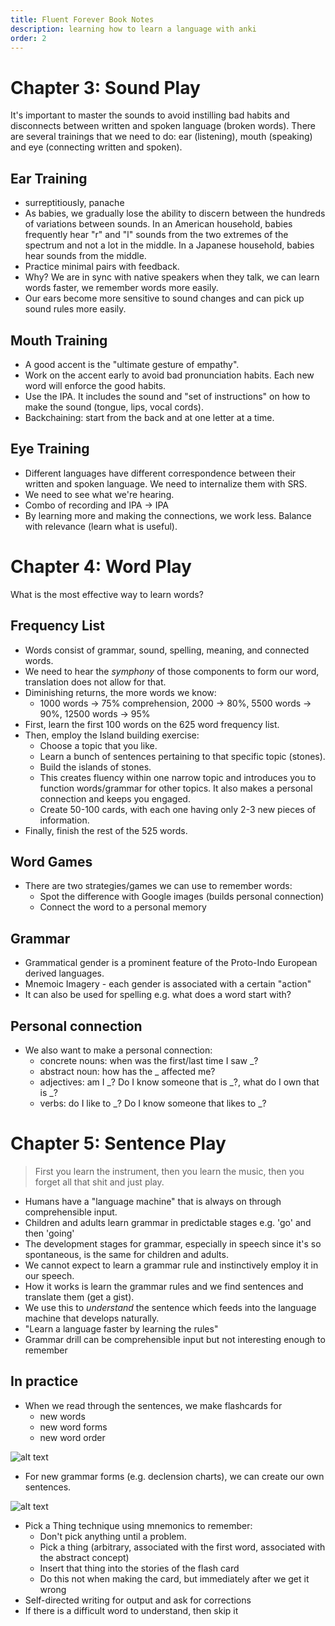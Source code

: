 ```yaml
---
title: Fluent Forever Book Notes
description: learning how to learn a language with anki
order: 2
---
```


# Chapter 3: Sound Play

It's important to master the sounds to avoid instilling bad habits and disconnects between written and spoken language (broken words).
There are several trainings that we need to do: ear (listening), mouth (speaking) and eye (connecting written and spoken).

## Ear Training
- surreptitiously, panache
- As babies, we gradually lose the ability to discern between the hundreds of variations between sounds. In an American household, babies frequently hear "r" and "l" sounds from the two extremes of the spectrum and not a lot in the middle. In a Japanese household, babies hear sounds from the middle.
- Practice minimal pairs with feedback.
- Why? We are in sync with native speakers when they talk, we can learn words faster, we remember words more easily.
- Our ears become more sensitive to sound changes and can pick up sound rules more easily.

## Mouth Training
- A good accent is the "ultimate gesture of empathy".
- Work on the accent early to avoid bad pronunciation habits. Each new word will enforce the good habits.
- Use the IPA. It includes the sound and "set of instructions" on how to make the sound (tongue, lips, vocal cords).
- Backchaining: start from the back and at one letter at a time.

## Eye Training
- Different languages have different correspondence between their written and spoken language. We need to internalize them with SRS.
- We need to see what we're hearing.
- Combo of recording and IPA -> IPA
- By learning more and making the connections, we work less. Balance with relevance (learn what is useful).

# Chapter 4: Word Play

What is the most effective way to learn words?

## Frequency List
- Words consist of grammar, sound, spelling, meaning, and connected words.
- We need to hear the *symphony* of those components to form our word, translation does not allow for that.
- Diminishing returns, the more words we know:
    - 1000 words -> 75% comprehension, 2000 -> 80%, 5500 words -> 90%, 12500 words -> 95%
- First, learn the first 100 words on the 625 word frequency list.
- Then, employ the Island building exercise:
    - Choose a topic that you like.
    - Learn a bunch of sentences pertaining to that specific topic (stones).
    - Build the islands of stones.
    - This creates fluency within one narrow topic and introduces you to function words/grammar for other topics. It also makes a personal connection and keeps you engaged.
    - Create 50-100 cards, with each one having only 2-3 new pieces of information.
- Finally, finish the rest of the 525 words.

## Word Games
- There are two strategies/games we can use to remember words:
    - Spot the difference with Google images (builds personal connection)
    - Connect the word to a personal memory

## Grammar
- Grammatical gender is a prominent feature of the Proto-Indo European derived languages.
- Mnemoic Imagery - each gender is associated with a certain "action"
- It can also be used for spelling e.g. what does a word start with?

## Personal connection
- We also want to make a personal connection:
    - concrete nouns: when was the first/last time I saw _?
    - abstract noun: how has the _ affected me?
    - adjectives: am I _? Do I know someone that is _?, what do I own that is _?
    - verbs: do I like to _? Do I know someone that likes to _?

# Chapter 5: Sentence Play

> First you learn the instrument, then you learn the music, then you forget all that shit and just play.

- Humans have a "language machine" that is always on through comprehensible input.
- Children and adults learn grammar in predictable stages e.g. 'go' and then 'going'
- The development stages for grammar, especially in speech since it's so spontaneous, is the same for children and adults.
- We cannot expect to learn a grammar rule and instinctively employ it in our speech.
- How it works is learn the grammar rules and we find sentences and translate them (get a gist).
- We use this to *understand* the sentence which feeds into the language machine that develops naturally.
- "Learn a language faster by learning the rules"
- Grammar drill can be comprehensible input but not interesting enough to remember

## In practice
- When we read through the sentences, we make flashcards for
    - new words
    - new word forms
    - new word order

![alt text](imgs/fluent-forever-1.png)

- For new grammar forms (e.g. declension charts), we can create our own sentences.

![alt text](imgs/fluent-forever-2.png)

- Pick a Thing technique using mnemonics to remember:
    - Don't pick anything until a problem.
    - Pick a thing (arbitrary, associated with the first word, associated with the abstract concept)
    - Insert that thing into the stories of the flash card
    - Do this not when making the card, but immediately after we get it wrong
- Self-directed writing for output and ask for corrections
- If there is a difficult word to understand, then skip it